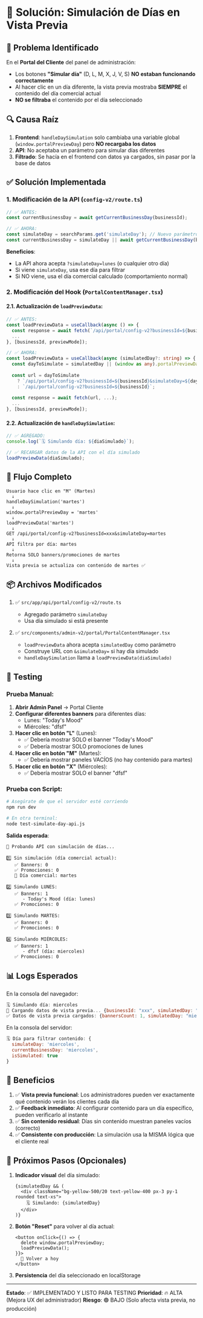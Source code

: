 # 🎯 Solución: Simulación de Días en Vista Previa

## 🐛 Problema Identificado

En el **Portal del Cliente** del panel de administración:
- Los botones **"Simular día"** (D, L, M, X, J, V, S) **NO estaban funcionando correctamente**
- Al hacer clic en un día diferente, la vista previa mostraba **SIEMPRE** el contenido del día comercial actual
- **NO se filtraba** el contenido por el día seleccionado

## 🔍 Causa Raíz

1. **Frontend**: `handleDaySimulation` solo cambiaba una variable global (`window.portalPreviewDay`) pero **NO recargaba los datos**
2. **API**: No aceptaba un parámetro para simular días diferentes
3. **Filtrado**: Se hacía en el frontend con datos ya cargados, sin pasar por la base de datos

## ✅ Solución Implementada

### 1. **Modificación de la API** (`config-v2/route.ts`)

```typescript
// ✅ ANTES:
const currentBusinessDay = await getCurrentBusinessDay(businessId);

// ✅ AHORA:
const simulateDay = searchParams.get('simulateDay'); // Nuevo parámetro
const currentBusinessDay = simulateDay || await getCurrentBusinessDay(businessId);
```

**Beneficios**:
- La API ahora acepta `?simulateDay=lunes` (o cualquier otro día)
- Si viene `simulateDay`, usa ese día para filtrar
- Si NO viene, usa el día comercial calculado (comportamiento normal)

### 2. **Modificación del Hook** (`PortalContentManager.tsx`)

#### 2.1. Actualización de `loadPreviewData`:

```typescript
// ✅ ANTES:
const loadPreviewData = useCallback(async () => {
  const response = await fetch(`/api/portal/config-v2?businessId=${businessId}`, ...);
  ...
}, [businessId, previewMode]);

// ✅ AHORA:
const loadPreviewData = useCallback(async (simulatedDay?: string) => {
  const dayToSimulate = simulatedDay || (window as any).portalPreviewDay;
  
  const url = dayToSimulate 
    ? `/api/portal/config-v2?businessId=${businessId}&simulateDay=${dayToSimulate}`
    : `/api/portal/config-v2?businessId=${businessId}`;
  
  const response = await fetch(url, ...);
  ...
}, [businessId, previewMode]);
```

#### 2.2. Actualización de `handleDaySimulation`:

```typescript
// ✅ AGREGADO:
console.log(`🗓️ Simulando día: ${diaSimulado}`);

// ✅ RECARGAR datos de la API con el día simulado
loadPreviewData(diaSimulado);
```

## 🎯 Flujo Completo

```
Usuario hace clic en "M" (Martes)
  ↓
handleDaySimulation('martes')
  ↓
window.portalPreviewDay = 'martes'
  ↓
loadPreviewData('martes')
  ↓
GET /api/portal/config-v2?businessId=xxx&simulateDay=martes
  ↓
API filtra por día: martes
  ↓
Retorna SOLO banners/promociones de martes
  ↓
Vista previa se actualiza con contenido de martes ✅
```

## 📦 Archivos Modificados

1. ✅ `src/app/api/portal/config-v2/route.ts`
   - Agregado parámetro `simulateDay`
   - Usa día simulado si está presente

2. ✅ `src/components/admin-v2/portal/PortalContentManager.tsx`
   - `loadPreviewData` ahora acepta `simulatedDay` como parámetro
   - Construye URL con `&simulateDay=` si hay día simulado
   - `handleDaySimulation` llama a `loadPreviewData(diaSimulado)`

## 🧪 Testing

### Prueba Manual:

1. **Abrir Admin Panel** → Portal Cliente
2. **Configurar diferentes banners** para diferentes días:
   - Lunes: "Today's Mood"
   - Miércoles: "dfsf"
3. **Hacer clic en botón "L"** (Lunes):
   - ✅ Debería mostrar SOLO el banner "Today's Mood"
   - ✅ Debería mostrar SOLO promociones de lunes
4. **Hacer clic en botón "M"** (Martes):
   - ✅ Debería mostrar paneles VACÍOS (no hay contenido para martes)
5. **Hacer clic en botón "X"** (Miércoles):
   - ✅ Debería mostrar SOLO el banner "dfsf"

### Prueba con Script:

```bash
# Asegúrate de que el servidor esté corriendo
npm run dev

# En otra terminal:
node test-simulate-day-api.js
```

**Salida esperada**:
```
🧪 Probando API con simulación de días...

1️⃣ Sin simulación (día comercial actual):
   ✅ Banners: 0
   ✅ Promociones: 0
   📅 Día comercial: martes

2️⃣ Simulando LUNES:
   ✅ Banners: 1
      - Today's Mood (día: lunes)
   ✅ Promociones: 0

3️⃣ Simulando MARTES:
   ✅ Banners: 0
   ✅ Promociones: 0

4️⃣ Simulando MIÉRCOLES:
   ✅ Banners: 1
      - dfsf (día: miercoles)
   ✅ Promociones: 0
```

## 📊 Logs Esperados

En la consola del navegador:

```javascript
🗓️ Simulando día: miercoles
🔄 Cargando datos de vista previa... {businessId: "xxx", simulatedDay: "miercoles"}
✅ Datos de vista previa cargados: {bannersCount: 1, simulatedDay: "miercoles"}
```

En la consola del servidor:

```javascript
🗓️ Día para filtrar contenido: {
  simulateDay: 'miercoles',
  currentBusinessDay: 'miercoles',
  isSimulated: true
}
```

## 🎉 Beneficios

1. ✅ **Vista previa funcional**: Los administradores pueden ver exactamente qué contenido verán los clientes cada día
2. ✅ **Feedback inmediato**: Al configurar contenido para un día específico, pueden verificarlo al instante
3. ✅ **Sin contenido residual**: Días sin contenido muestran paneles vacíos (correcto)
4. ✅ **Consistente con producción**: La simulación usa la MISMA lógica que el cliente real

## 🔮 Próximos Pasos (Opcionales)

1. **Indicador visual** del día simulado:
   ```tsx
   {simulatedDay && (
     <div className="bg-yellow-500/20 text-yellow-400 px-3 py-1 rounded text-xs">
       🗓️ Simulando: {simulatedDay}
     </div>
   )}
   ```

2. **Botón "Reset"** para volver al día actual:
   ```tsx
   <button onClick={() => {
     delete window.portalPreviewDay;
     loadPreviewData();
   }}>
     🔄 Volver a hoy
   </button>
   ```

3. **Persistencia** del día seleccionado en localStorage

---

**Estado**: ✅ IMPLEMENTADO Y LISTO PARA TESTING
**Prioridad**: 🔥 ALTA (Mejora UX del administrador)
**Riesgo**: 🟢 BAJO (Solo afecta vista previa, no producción)
